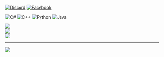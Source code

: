 

[![Discord](https://img.shields.io/badge/Discord-%237289DA.svg?logo=discord&logoColor=white)](https://discord.gg/phcnguyenz) [![Facebook](https://img.shields.io/badge/Facebook-%231877F2.svg?logo=Facebook&logoColor=white)](https://facebook.com/phcnguyenz) 


![C#](https://img.shields.io/badge/c%23-%23239120.svg?style=for-the-badge&logo=csharp&logoColor=white) ![C++](https://img.shields.io/badge/c++-%2300599C.svg?style=for-the-badge&logo=c%2B%2B&logoColor=white) ![Python](https://img.shields.io/badge/python-3670A0?style=for-the-badge&logo=python&logoColor=ffdd54) ![Java](https://img.shields.io/badge/java-%23ED8B00.svg?style=for-the-badge&logo=openjdk&logoColor=white)

![](https://github-readme-stats.vercel.app/api?username=PhcNguyen&theme=dark&hide_border=false&include_all_commits=true&count_private=true)<br/>
![](https://github-readme-streak-stats.herokuapp.com/?user=PhcNguyen&theme=dark&hide_border=false)<br/>
![](https://github-readme-stats.vercel.app/api/top-langs/?username=PhcNguyen&theme=dark&hide_border=false&include_all_commits=true&count_private=true&layout=compact)

---
[![](https://visitcount.itsvg.in/api?id=PhcNguyen&icon=0&color=0)](https://visitcount.itsvg.in)

<!-- Proudly created with GPRM ( https://gprm.itsvg.in ) -->
